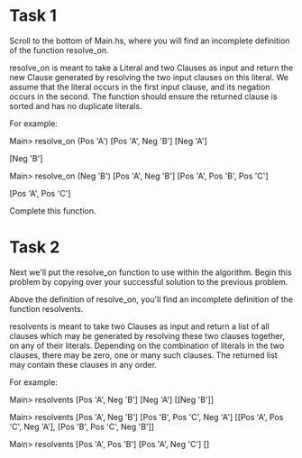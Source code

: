 
# Task 1
Scroll to the bottom of Main.hs, where you will find an incomplete definition of the function resolve_on.

resolve_on is meant to take a Literal and two Clauses as input and return the new Clause generated by resolving the two input clauses on this literal. We assume that the literal occurs in the first input clause, and its negation occurs in the second. The function should ensure the returned clause is sorted and has no duplicate literals.

For example:

Main> resolve_on (Pos 'A') [Pos 'A', Neg 'B'] [Neg 'A']

[Neg 'B']

Main> resolve_on (Neg 'B') [Pos 'A', Neg 'B'] [Pos 'A', Pos 'B', Pos 'C']

[Pos 'A', Pos 'C']

Complete this function.

# Task 2
Next we'll put the resolve_on function to use within the algorithm. Begin this problem by copying over your successful solution to the previous problem.

Above the definition of resolve_on, you'll find an incomplete definition of the function resolvents.

resolvents is meant to take two Clauses as input and return a list of all clauses which may be generated by resolving these two clauses together, on any of their literals. Depending on the combination of literals in the two clauses, there may be zero, one or many such clauses. The returned list may contain these clauses in any order.

For example:

Main> resolvents [Pos 'A', Neg 'B'] [Neg 'A']
[[Neg 'B']]

Main> resolvents [Pos 'A', Neg 'B'] [Pos 'B', Pos 'C', Neg 'A']
[[Pos 'A', Pos 'C', Neg 'A'], [Pos 'B', Pos 'C', Neg 'B']]

Main> resolvents [Pos 'A', Pos 'B'] [Pos 'A', Neg 'C']
[]